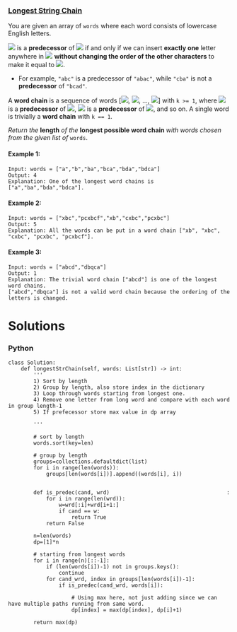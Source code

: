 ### [Longest String Chain](https://leetcode.com/problems/longest-string-chain/) <br>

You are given an array of `words` where each word consists of lowercase English letters.

<img src="https://render.githubusercontent.com/render/math?math=word_A"> is a **predecessor** of <img src="https://render.githubusercontent.com/render/math?math=word_B"> if and only if we can insert **exactly one** letter anywhere in <img src="https://render.githubusercontent.com/render/math?math=word_A"> **without changing the order of the other characters** to make it equal to <img src="https://render.githubusercontent.com/render/math?math=word_B">.

 - For example, `"abc"` is a predecessor of `"abac"`, while `"cba"` is not a **predecessor** of `"bcad"`.


A **word chain** is a sequence of words [<img src="https://render.githubusercontent.com/render/math?math=word_1">, <img src="https://render.githubusercontent.com/render/math?math=word_2">, ..., <img src="https://render.githubusercontent.com/render/math?math=word_k">] with `k >= 1`, where <img src="https://render.githubusercontent.com/render/math?math=word_1"> is a **predecessor** of <img src="https://render.githubusercontent.com/render/math?math=word_2">, <img src="https://render.githubusercontent.com/render/math?math=word_2"> is a **predecessor** of <img src="https://render.githubusercontent.com/render/math?math=word_3">, and so on. A single word is trivially a **word chain** with `k == 1`.

*Return the* **length** *of the* **longest possible word chain** *with words chosen from the given list of* `words`.



#### Example 1:

```
Input: words = ["a","b","ba","bca","bda","bdca"]
Output: 4
Explanation: One of the longest word chains is ["a","ba","bda","bdca"].

```

#### Example 2:

```
Input: words = ["xbc","pcxbcf","xb","cxbc","pcxbc"]
Output: 5
Explanation: All the words can be put in a word chain ["xb", "xbc", "cxbc", "pcxbc", "pcxbcf"].

```

#### Example 3:

```
Input: words = ["abcd","dbqca"]
Output: 1
Explanation: The trivial word chain ["abcd"] is one of the longest word chains.
["abcd","dbqca"] is not a valid word chain because the ordering of the letters is changed.

```

# Solutions

### Python
```
class Solution:
    def longestStrChain(self, words: List[str]) -> int:
        '''
        1) Sort by length
        2) Group by length, also store index in the dictionary
        3) Loop through words starting from longest one.
        4) Remove one letter from long word and compare with each word in group length-1
        5) If prefecessor store max value in dp array
        
        '''
        
        # sort by length            
        words.sort(key=len)
        
        # group by length
        groups=collections.defaultdict(list)
        for i in range(len(words)):
            groups[len(words[i])].append((words[i], i))
        
        
        def is_predec(cand, wrd)                                     :
            for i in range(len(wrd)):
                w=wrd[:i]+wrd[i+1:]
                if cand == w:
                    return True
            return False
        
        n=len(words)
        dp=[1]*n
        
        # starting from longest words
        for i in range(n)[::-1]:
            if (len(words[i])-1) not in groups.keys():
                continue
            for cand_wrd, index in groups[len(words[i])-1]:
                if is_predec(cand_wrd, words[i]):
                    
                    # Using max here, not just adding since we can have multiple paths running from same word.
                    dp[index] = max(dp[index], dp[i]+1)
        
        return max(dp)

```
